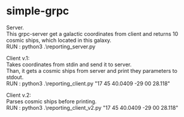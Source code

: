 # simple-grpc

Server.  
This grpc-server get a galactic coordinates from client and returns 10 cosmic ships, which located  in this galaxy.  
RUN : python3 .\reporting_server.py

Client v.1:  
Takes coordinates from stdin and send it to server.  
Than, it gets a cosmic ships from server and print they parameters to stdout.  
RUN : python3 .\reporting_client.py "17 45 40.0409 -29 00 28.118"

Client v.2:   
Parses cosmic ships before printing.  
RUN : python3 .\reporting_client_v2.py "17 45 40.0409 -29 00 28.118"
